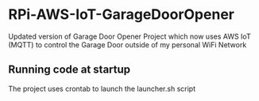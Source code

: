 # RPi-AWS-IoT-GarageDoorOpener
Updated version of Garage Door Opener Project which now uses AWS IoT (MQTT) to control the Garage Door outside of my personal WiFi Network

## Running code at startup
The project uses crontab to launch the launcher.sh script

